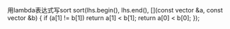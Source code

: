 用lambda表达式写sort
        sort(lhs.begin(), lhs.end(), [](const vector<int> &a, const vector<int> &b) {
            if (a[1] != b[1])
                return a[1] < b[1];
            return a[0] < b[0];
         });